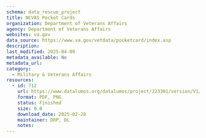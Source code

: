```yaml
---
schema: data_rescue_project 
title: NCVAS Pocket Cards
organization: Department of Veterans Affairs
agency: Department of Veterans Affairs
websites: va.gov
data_source: https://www.va.gov/vetdata/pocketcard/index.asp
description: 
last_modified: 2025-04-09
metadata_available: No
metadata_url: 
category:
  - Military & Veterans Affairs 
resources:
  - id: 712
    url: https://www.datalumos.org/datalumos/project/223301/version/V1/view
    format: PDF, PNG
    status: Finished
    size: 0.0
    download_date: 2025-02-28
    maintainer: DRP, DL
    notes: 
---
```

